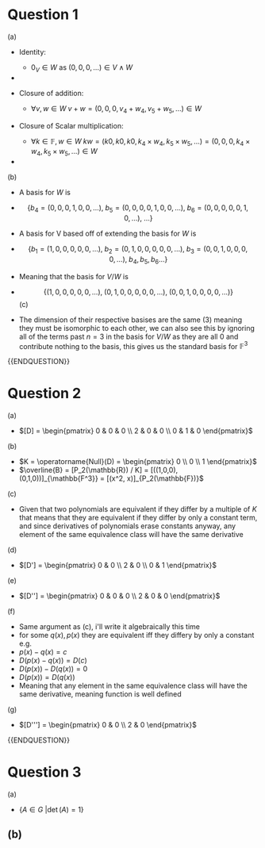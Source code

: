 
# Question 1

(a)

- Identity:
	- $0_V \in W$ as $(0,0,0, \dots) \in V \land W$
- 
- Closure of addition:
	- $\forall v,w \in W \; v + w = (0,0,0, v_4 + w_4, v_5 + w_5, \dots) \in W$

- Closure of Scalar multiplication:
	- $\forall k \in \mathbb{F}, w \in W \;kw = (k0, k0, k0, k_4 \times w_4, k_5 \times w_5, \dots) =  (0, 0, 0, k_4 \times w_4, k_5 \times w_5, \dots)\in W$ 
- 
(b)

- A basis for $W$ is 
- $$\{ b_4 = (0,0,0,1,0,0,\dots), \; b_5 = (0,0,0,0,1,0,0,\dots), \;b_6 = (0,0,0,0,0,1,0,\dots), \;  \dots \}$$
- A basis for V based off of extending the basis for $W$ is
-  $$\{ b_1 = (1,0,0,0,0,0,\dots), \; b_2 = (0,1,0,0,0,0,0,\dots), \;b_3 = (0,0,1,0,0,0,0,\dots), \;  b_4, b_5, b_6 \dots \}$$
- Meaning that the basis for $V/W$ is 
- $$\{(1,0,0,0,0,0,\dots), \; (0,1,0,0,0,0,0,\dots), \; (0,0,1,0,0,0,0,\dots)\}$$
(c)

- The dimension of their respective basises are the same $(3)$ meaning they must be isomorphic to each other, we can also see this by ignoring all of the terms past $n = 3$ in the basis for $V/W$ as they are all 0 and contribute nothing to the basis, this gives us the standard basis for $\mathbb{F}^3$


{{ENDQUESTION}}

# Question 2

(a)

- $[D] = \begin{pmatrix} 0 & 0 & 0 \\ 2 & 0 & 0 \\ 0 & 1 & 0 \end{pmatrix}$

(b)

- $K = \operatorname{Null}(D) = \begin{pmatrix} 0 \\ 0 \\ 1 \end{pmatrix}$
- $\overline{B} = [P_2(\mathbb{R}) / K] = [((1,0,0), (0,1,0))]_{\mathbb{F^3}} = [(x^2, x)]_{P_2(\mathbb{F})}$

(c)

- Given that two polynomials are equivalent if they differ by a multiple of $K$ that means that they are equivalent if they differ by only a constant term, and since derivatives of polynomials erase constants anyway, any element of the same equivalence class will have the same derivative

(d)

- $[D'] = \begin{pmatrix} 0 & 0  \\ 2 & 0 \\ 0 & 1  \end{pmatrix}$

(e)

- $[D''] = \begin{pmatrix} 0 & 0 & 0 \\ 2 & 0 & 0 \end{pmatrix}$

(f)

- Same argument as (c), i'll write it algebraically this time
- for some $q(x), p(x)$ they are equivalent iff they differy by only a constant e.g.
- $p(x) - q(x) = c$
- $D(p(x) - q(x)) = D(c)$
- $D(p(x)) - D(q(x)) = 0$
- $D(p(x)) = D(q(x))$
- Meaning that any element in the same equivalence class will have the same derivative, meaning function is well defined

(g)

- $[D'''] = \begin{pmatrix} 0 & 0 \\ 2 & 0 \end{pmatrix}$

{{ENDQUESTION}}

# Question 3

(a)

- $\{A \in G \ | \operatorname{det}(A) = 1\}$

(b)
- 